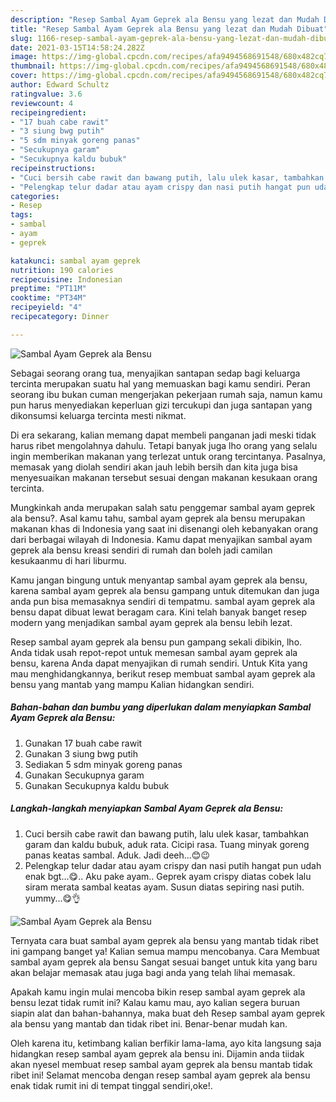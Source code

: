 ```yaml
---
description: "Resep Sambal Ayam Geprek ala Bensu yang lezat dan Mudah Dibuat"
title: "Resep Sambal Ayam Geprek ala Bensu yang lezat dan Mudah Dibuat"
slug: 1166-resep-sambal-ayam-geprek-ala-bensu-yang-lezat-dan-mudah-dibuat
date: 2021-03-15T14:58:24.282Z
image: https://img-global.cpcdn.com/recipes/afa9494568691548/680x482cq70/sambal-ayam-geprek-ala-bensu-foto-resep-utama.jpg
thumbnail: https://img-global.cpcdn.com/recipes/afa9494568691548/680x482cq70/sambal-ayam-geprek-ala-bensu-foto-resep-utama.jpg
cover: https://img-global.cpcdn.com/recipes/afa9494568691548/680x482cq70/sambal-ayam-geprek-ala-bensu-foto-resep-utama.jpg
author: Edward Schultz
ratingvalue: 3.6
reviewcount: 4
recipeingredient:
- "17 buah cabe rawit"
- "3 siung bwg putih"
- "5 sdm minyak goreng panas"
- "Secukupnya garam"
- "Secukupnya kaldu bubuk"
recipeinstructions:
- "Cuci bersih cabe rawit dan bawang putih, lalu ulek kasar, tambahkan garam dan kaldu bubuk, aduk rata. Cicipi rasa. Tuang minyak goreng panas keatas sambal. Aduk. Jadi deeh...😊😉"
- "Pelengkap telur dadar atau ayam crispy dan nasi putih hangat pun udah enak bgt...😋.. Aku pake ayam.. Geprek ayam crispy diatas cobek lalu siram merata sambal keatas ayam. Susun diatas sepiring nasi putih. yummy...😋👌"
categories:
- Resep
tags:
- sambal
- ayam
- geprek

katakunci: sambal ayam geprek 
nutrition: 190 calories
recipecuisine: Indonesian
preptime: "PT11M"
cooktime: "PT34M"
recipeyield: "4"
recipecategory: Dinner

---
```



![Sambal Ayam Geprek ala Bensu](https://img-global.cpcdn.com/recipes/afa9494568691548/680x482cq70/sambal-ayam-geprek-ala-bensu-foto-resep-utama.jpg)

Sebagai seorang orang tua, menyajikan santapan sedap bagi keluarga tercinta merupakan suatu hal yang memuaskan bagi kamu sendiri. Peran seorang ibu bukan cuman mengerjakan pekerjaan rumah saja, namun kamu pun harus menyediakan keperluan gizi tercukupi dan juga santapan yang dikonsumsi keluarga tercinta mesti nikmat.

Di era  sekarang, kalian memang dapat membeli panganan jadi meski tidak harus ribet mengolahnya dahulu. Tetapi banyak juga lho orang yang selalu ingin memberikan makanan yang terlezat untuk orang tercintanya. Pasalnya, memasak yang diolah sendiri akan jauh lebih bersih dan kita juga bisa menyesuaikan makanan tersebut sesuai dengan makanan kesukaan orang tercinta. 



Mungkinkah anda merupakan salah satu penggemar sambal ayam geprek ala bensu?. Asal kamu tahu, sambal ayam geprek ala bensu merupakan makanan khas di Indonesia yang saat ini disenangi oleh kebanyakan orang dari berbagai wilayah di Indonesia. Kamu dapat menyajikan sambal ayam geprek ala bensu kreasi sendiri di rumah dan boleh jadi camilan kesukaanmu di hari liburmu.

Kamu jangan bingung untuk menyantap sambal ayam geprek ala bensu, karena sambal ayam geprek ala bensu gampang untuk ditemukan dan juga anda pun bisa memasaknya sendiri di tempatmu. sambal ayam geprek ala bensu dapat dibuat lewat beragam cara. Kini telah banyak banget resep modern yang menjadikan sambal ayam geprek ala bensu lebih lezat.

Resep sambal ayam geprek ala bensu pun gampang sekali dibikin, lho. Anda tidak usah repot-repot untuk memesan sambal ayam geprek ala bensu, karena Anda dapat menyajikan di rumah sendiri. Untuk Kita yang mau menghidangkannya, berikut resep membuat sambal ayam geprek ala bensu yang mantab yang mampu Kalian hidangkan sendiri.

<!--inarticleads1-->

##### Bahan-bahan dan bumbu yang diperlukan dalam menyiapkan Sambal Ayam Geprek ala Bensu:

1. Gunakan 17 buah cabe rawit
1. Gunakan 3 siung bwg putih
1. Sediakan 5 sdm minyak goreng panas
1. Gunakan Secukupnya garam
1. Gunakan Secukupnya kaldu bubuk




<!--inarticleads2-->

##### Langkah-langkah menyiapkan Sambal Ayam Geprek ala Bensu:

1. Cuci bersih cabe rawit dan bawang putih, lalu ulek kasar, tambahkan garam dan kaldu bubuk, aduk rata. Cicipi rasa. Tuang minyak goreng panas keatas sambal. Aduk. Jadi deeh...😊😉
1. Pelengkap telur dadar atau ayam crispy dan nasi putih hangat pun udah enak bgt...😋.. Aku pake ayam.. Geprek ayam crispy diatas cobek lalu siram merata sambal keatas ayam. Susun diatas sepiring nasi putih. yummy...😋👌
<img src="https://img-global.cpcdn.com/steps/4e8e2580d1b4c9e8/160x128cq70/sambal-ayam-geprek-ala-bensu-langkah-memasak-2-foto.jpg" alt="Sambal Ayam Geprek ala Bensu">



Ternyata cara buat sambal ayam geprek ala bensu yang mantab tidak ribet ini gampang banget ya! Kalian semua mampu mencobanya. Cara Membuat sambal ayam geprek ala bensu Sangat sesuai banget untuk kita yang baru akan belajar memasak atau juga bagi anda yang telah lihai memasak.

Apakah kamu ingin mulai mencoba bikin resep sambal ayam geprek ala bensu lezat tidak rumit ini? Kalau kamu mau, ayo kalian segera buruan siapin alat dan bahan-bahannya, maka buat deh Resep sambal ayam geprek ala bensu yang mantab dan tidak ribet ini. Benar-benar mudah kan. 

Oleh karena itu, ketimbang kalian berfikir lama-lama, ayo kita langsung saja hidangkan resep sambal ayam geprek ala bensu ini. Dijamin anda tiidak akan nyesel membuat resep sambal ayam geprek ala bensu mantab tidak ribet ini! Selamat mencoba dengan resep sambal ayam geprek ala bensu enak tidak rumit ini di tempat tinggal sendiri,oke!.

